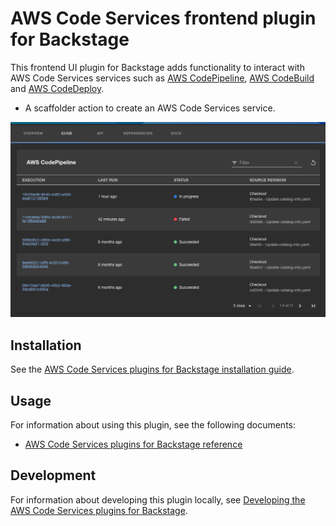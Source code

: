 # AWS Code Services frontend plugin for Backstage

This frontend UI plugin for Backstage adds functionality to interact with AWS Code Services services such as [AWS CodePipeline](https://aws.amazon.com/codepipeline/), [AWS CodeBuild](https://aws.amazon.com/codebuild/) and [AWS CodeDeploy](https://aws.amazon.com/codedeploy/).

- A scaffolder action to create an AWS Code Services service.

![AWS CodePipeline CICD tab](../../docs/images/codepipeline-tab.png "AWS CodePipeline CICD tab")

## Installation

See the [AWS Code Services plugins for Backstage installation guide](../../docs/install.md).

## Usage

For information about using this plugin, see the following documents:

- [AWS Code Services plugins for Backstage reference](../../docs/reference.md)

## Development

For information about developing this plugin locally, see [Developing the AWS Code Services plugins for Backstage](../../docs/developing.md).
